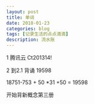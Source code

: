 ```yaml
---
layout: post
title: 单词
date: 2018-01-23
categories: blog
tags: [记录生活的点点滴滴]
description: 流水账
---
```


1 腾讯云 Ct201314!

2 到2.1 背诵 19598

18751-753 + 50 *31 +50 = 19598

开始背新概念第三册